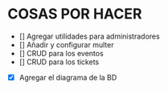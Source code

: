 # COSAS POR HACER

- [] Agregar utilidades para administradores
- [] Añadir y configurar multer
- [] CRUD para los eventos
- [] CRUD para los tickets
- [X] Agregar el diagrama de la BD